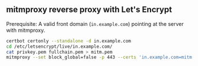 ## mitmproxy reverse proxy with Let's Encrypt
Prerequisite: A valid front domain (`in.example.com`) pointing at the server with mitmproxy.

```sh
certbot certonly --standalone -d in.example.com
cd /etc/letsencrypt/live/in.example.com/
cat privkey.pem fullchain.pem > mitm.pem
mitmproxy --set block_global=false -p 443 --certs 'in.example.com=mitm.pem' --mode 'reverse:https://out.example.com'
```
